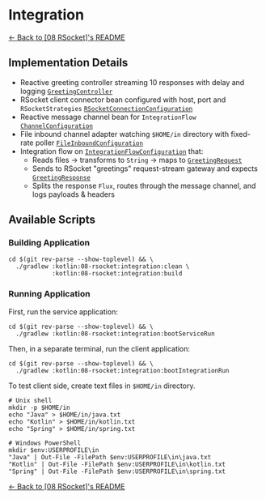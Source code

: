 # Integration

[← Back to \[08 RSocket\]'s README](../README.md)

## Implementation Details

- Reactive greeting controller streaming 10 responses with delay and logging [`GreetingController`](./src/main/kotlin/com/fResult/rsocket/service/GreetingController.kt)
- RSocket client connector bean configured with host, port and `RSocketStrategies` [`RSocketConnectionConfiguration`](./src/main/kotlin/com/fResult/rsocket/integration/RSocketConnectionConfiguration.kt)
- Reactive message channel bean for `IntegrationFlow` [`ChannelConfiguration`](./src/main/kotlin/com/fResult/rsocket/integration/ChannelConfiguration.kt)
- File inbound channel adapter watching `$HOME/in` directory with fixed-rate poller [`FileInboundConfiguration`](./src/main/kotlin/com/fResult/rsocket/integration/FileInboundConfiguration.kt)
- Integration flow on [`IntegrationFlowConfiguration`](./src/main/kotlin/com/fResult/rsocket/integration/IntegrationFlowConfiguration.kt) that:
  - Reads files → transforms to `String` → maps to [`GreetingRequest`](../common/src/main/kotlin/com/fResult/rsocket/dtos/GreetingRequest.kt)
  - Sends to RSocket "greetings" request-stream gateway and expects [`GreetingResponse`](../common/src/main/kotlin/com/fResult/rsocket/dtos/GreetingResponse.kt)
  - Splits the response `Flux`, routes through the message channel, and logs payloads & headers

## Available Scripts

### Building Application

```shell
cd $(git rev-parse --show-toplevel) && \
  ./gradlew :kotlin:08-rsocket:integration:clean \
            :kotlin:08-rsocket:integration:build
```

### Running Application

First, run the service application:

```shell
cd $(git rev-parse --show-toplevel) && \
  ./gradlew :kotlin:08-rsocket:integration:bootServiceRun
```

Then, in a separate terminal, run the client application:

```shell
cd $(git rev-parse --show-toplevel) && \
  ./gradlew :kotlin:08-rsocket:integration:bootIntegrationRun
```

To test client side, create text files in `$HOME/in` directory.

```shell
# Unix shell
mkdir -p $HOME/in
echo "Java" > $HOME/in/java.txt
echo "Kotlin" > $HOME/in/kotlin.txt
echo "Spring" > $HOME/in/spring.txt

# Windows PowerShell
mkdir $env:USERPROFILE\in
"Java" | Out-File -FilePath $env:USERPROFILE\in\java.txt
"Kotlin" | Out-File -FilePath $env:USERPROFILE\in\kotlin.txt
"Spring" | Out-File -FilePath $env:USERPROFILE\in\spring.txt
```

[← Back to \[08 RSocket\]'s README](../README.md)
